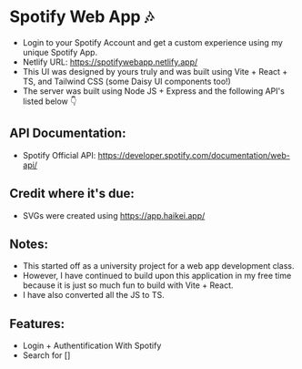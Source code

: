 # Spotify Web App 🎶 
* Login to your Spotify Account and get a custom experience using my unique Spotify App.
* Netlify URL: https://spotifywebapp.netlify.app/
* This UI was designed by yours truly and was built using Vite + React + TS, and Tailwind CSS (some Daisy UI components too!)
* The server was built using Node JS + Express and the following API's listed below 👇 

## API Documentation:

* Spotify Official API: https://developer.spotify.com/documentation/web-api/

## Credit where it's due:

* SVGs were created using https://app.haikei.app/

## Notes:

* This started off as a university project for a web app development class.
* However, I have continued to build upon this application in my free time because it is just so much fun to build with Vite + React.
* I have also converted all the JS to TS.

## Features:

* Login + Authentification With Spotify
* Search for []

